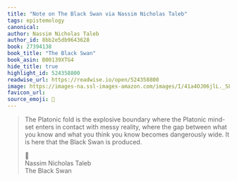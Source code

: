 ```yaml
---
title: "Note on The Black Swan via Nassim Nicholas Taleb"
tags: epistemology
canonical: 
author: Nassim Nicholas Taleb
author_id: 8bb2e5db9643628
book: 27394138
book_title: "The Black Swan"
book_asin: B00139XTG4
hide_title: true
highlight_id: 524358800
readwise_url: https://readwise.io/open/524358800
image: https://images-na.ssl-images-amazon.com/images/I/41a4OJ06jlL._SL200_.jpg
favicon_url: 
source_emoji: 📕
---
```


> The Platonic fold is the explosive boundary where the Platonic mind-set enters in contact with messy reality, where the gap between what you know and what you think you know becomes dangerously wide. It is here that the Black Swan is produced.
> <div class="quoteback-footer"><div class="quoteback-avatar"><span class="mini-emoji"> 📕</span></div><div class="quoteback-metadata"><div class="metadata-inner"><span style="display:none">FROM:</span><div aria-label="Nassim Nicholas Taleb" class="quoteback-author"> Nassim Nicholas Taleb</div><div aria-label="The Black Swan" class="quoteback-title"> The Black Swan</div></div></div></div>